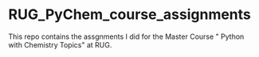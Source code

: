 # RUG_PyChem_course_assignments
This repo contains the assgnments I did for the Master Course " Python with Chemistry Topics" at RUG. 
